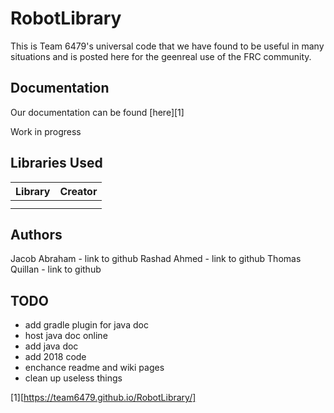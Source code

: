 # RobotLibrary


This is Team 6479's universal code that we have found to be useful in many situations and is posted here for the geenreal use of the FRC community.

## Documentation
Our documentation can be found [here][1]


Work in progress
## Libraries Used
| Library               | Creator   |
|:--------------------- |:--------- |
|      |  |
|      |    |




## Authors
Jacob Abraham - link to github
Rashad Ahmed - link to github
Thomas Quillan - link to github



## TODO
* add gradle plugin for java doc
* host java doc online
* add java doc
* add 2018 code
* enchance readme and wiki pages
* clean up useless things


[1][https://team6479.github.io/RobotLibrary/]
